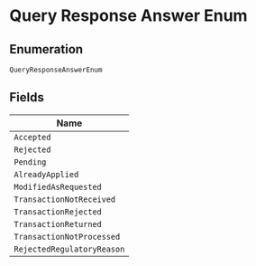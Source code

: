 
# Query Response Answer Enum

## Enumeration

`QueryResponseAnswerEnum`

## Fields

| Name |
|  --- |
| `Accepted` |
| `Rejected` |
| `Pending` |
| `AlreadyApplied` |
| `ModifiedAsRequested` |
| `TransactionNotReceived` |
| `TransactionRejected` |
| `TransactionReturned` |
| `TransactionNotProcessed` |
| `RejectedRegulatoryReason` |

